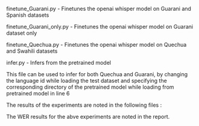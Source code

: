 finetune_Guarani.py - Finetunes the openai whisper model on Guarani and Spanish datasets

finetune_Guarani_only.py - Finetunes the openai whisper model on Guarani dataset only

finetune_Quechua.py - Finetunes the openai whisper model on Quechua and Swahili datasets

infer.py - Infers from the pretrained model

  This file can be used to infer for both Quechua and Guarani, by changing the language id while loading the test dataset and specifying the 
  corresponding directory of the pretrained model while loading from pretrained model in line 6

The results of the experiments are noted in the following files :


The WER results for the abve experiments are noted in the report.
